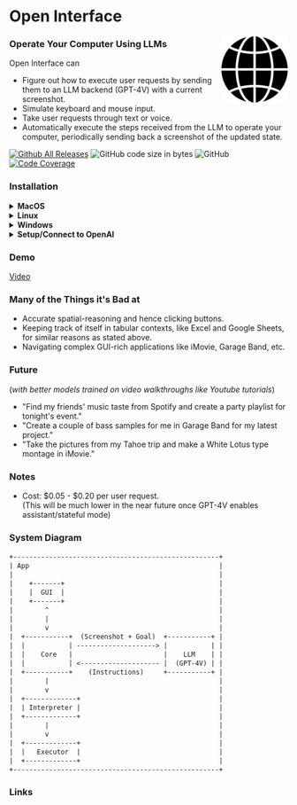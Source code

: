 # Open Interface

<picture>
	<img src="assets/icon.png" align="right" alt="Open Interface Logo" width="120" height="120">
</picture>

### Operate Your Computer Using LLMs

Open Interface can
- Figure out how to execute user requests by sending them to an LLM backend (GPT-4V) with a current screenshot.
- Simulate keyboard and mouse input.
- Take user requests through text or voice.
- Automatically execute the steps received from the LLM to operate your computer, periodically sending back a screenshot of the updated state. 


[![Github All Releases](https://img.shields.io/github/downloads/AmberSahdev/Open-Interface/total.svg)]()
![GitHub code size in bytes](https://img.shields.io/github/languages/code-size/AmberSahdev/Open-Interface)
![GitHub](https://img.shields.io/github/license/AmberSahdev/Open-Interface)
[![Code Coverage](https://img.shields.io/codecov/c/github/AmberSahdev/Open-Interface)](https://codecov.io/github/AmberSahdev/Open-Interface)


### Installation
<details>
    <summary><b>MacOS</b></summary>
    <ul>
        <li>Download the MacOS binary from the latest <a href="https://github.com/AmberSahdev/Open-Interface/releases/latest">release</a>.</li>
        <li>Unzip the file and move Open Interface to the Applications Folder.<br><br> 
            <img src="assets/macos_unzip_move_to_applications.png" width="350" style="border-radius: 10px;
    border: 3px solid black;">
        </li>
        <br>
        <li>
            Launch the app from the Applications folder.<br>
            You might face the standard Mac <i>"Open Interface cannot be opened" error</i>.<br><br>
            <img src="assets/macos_unverified_developer.png" width="200" style="border-radius: 10px;
    border: 3px solid black;"><br>
            In that case, press <i>"Cancel"</i>.<br>
            Then go to <b>System Preferences -> Security and Privacy -> Open Anyway.</b><br><br>
            <img src="assets/macos_system_preferences.png" width="100" style="border-radius: 10px;
    border: 3px solid black;"> &nbsp; 
            <img src="assets/macos_security.png" width="100" style="border-radius: 10px;
    border: 3px solid black;"> &nbsp;
            <img src="assets/macos_open_anyway.png" width="400" style="border-radius: 10px;
    border: 3px solid black;"> 
        </li>
        <br>
        <li>
        Lastly, Open Interface will also need Accessibility access to use your keyboard and mouse for you, and Screen Recording access to take a screenshot to assess its progress.<br><br>
        <img src="assets/macos_accessibility.png" width="400" style="margin: 5px; border-radius: 10px;
    border: 3px solid black;"><br>
        <img src="assets/macos_screen_recording.png" width="400" style="margin: 5px; border-radius: 10px;
    border: 3px solid black;">
        </li>
        <li>Checkout the <a href="#setup">Setup</a> section to connect Open Interface to LLMs (OpenAI GPT-4V)</li>
    </ul>
</details>
<details>
    <summary><b>Linux</b></summary>
    <ul>
        <li>Linux binary has been tested on Ubuntu 20.04 so far.</li>
        <li>Download the Linux binary from the latest <a href="https://github.com/AmberSahdev/Open-Interface/releases/latest">release</a>.</li>
        <li>
            Extract the executable and run it from the Terminal via <br>
            <code>./Open\ Interface</code>
        </li>
    </ul>
</details>
<details>
    <summary><b>Windows</b></summary>
    The Windows executable build is still under progress.
</details>
<details id="setup">
    <summary><b>Setup/Connect to OpenAI</b></summary>
    - Set OpenAI Key
    - SETUP.md
</details>

### Demo
[Video](Video)


### Many of the Things it's Bad at

- Accurate spatial-reasoning and hence clicking buttons.
- Keeping track of itself in tabular contexts, like Excel and Google Sheets, for similar reasons as stated above.
- Navigating complex GUI-rich applications like iMovie, Garage Band, etc.


### Future 
(*with better models trained on video walkthroughs like Youtube tutorials*)
- "Find my friends' music taste from Spotify and create a party playlist for tonight's event."
- "Create a couple of bass samples for me in Garage Band for my latest project."
- "Take the pictures from my Tahoe trip and make a White Lotus type montage in iMovie."

### Notes
- Cost: $0.05 - $0.20 per user request.<br>
(This will be much lower in the near future once GPT-4V enables assistant/stateful mode) 

### System Diagram 
```
+----------------------------------------------------+
| App                                                |
|                                                    |
|    +-------+                                       |
|    |  GUI  |                                       |
|    +-------+                                       |
|        ^                                           |
|        |                                           |
|        v                                           |
|  +-----------+  (Screenshot + Goal)  +-----------+ |
|  |           | --------------------> |           | |
|  |    Core   |                       |    LLM    | |
|  |           | <-------------------- |  (GPT-4V) | |
|  +-----------+    (Instructions)     +-----------+ |
|        |                                           |
|        v                                           |
|  +-------------+                                   |
|  | Interpreter |                                   |
|  +-------------+                                   |
|        |                                           |
|        v                                           |
|  +-------------+                                   |
|  |   Executor  |                                   |
|  +-------------+                                   |
+----------------------------------------------------+
```

### Links
